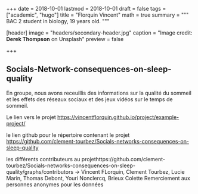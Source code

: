 +++
date = 2018-10-01
lastmod = 2018-10-01
draft = false
tags = ["academic", "hugo"]
title = "Florquin Vincent"
math = true
summary = """ 
BAC 2 student in biology, 19 years old.
"""

[header]
image = "headers/secondary-header.jpg"
caption = "Image credit: **Derek Thompson** on Unsplash"
preview = false

+++


## Socials-Network-consequences-on-sleep-quality
En groupe, nous avons receuillis des informations sur la qualité du sommeil et les effets des réseaux sociaux et des jeux vidéos sur le temps de sommeil.


Le lien vers le projet
https://vincentflorquin.github.io/project/example-project/

le lien github pour le répertoire contenant le projet
https://github.com/clement-tourbez/Socials-networks-consequences-on-sleep-quality

les différents contributeurs au projethttps://github.com/clement-tourbez/Socials-networks-consequences-on-sleep-quality/graphs/contributors
-> Vincent FLorquin, Clement Tourbez, Lucie Marin, Thomas Debont, Youri Nonclercq, Brieux Colette
Remerciement aux personnes anonymes pour les données 
